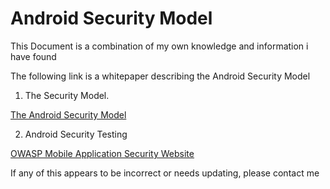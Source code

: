# Android Security Model

This Document is a combination of my own knowledge and information i have found

The following link is a whitepaper describing the Android Security Model  

1. The Security Model.

[The Android Security Model](https://arxiv.org/pdf/1904.05572.pdf)

2. Android Security Testing

[OWASP Mobile Application Security Website](https://mas.owasp.org/)


If any of this appears to be incorrect or needs updating, please contact me 
